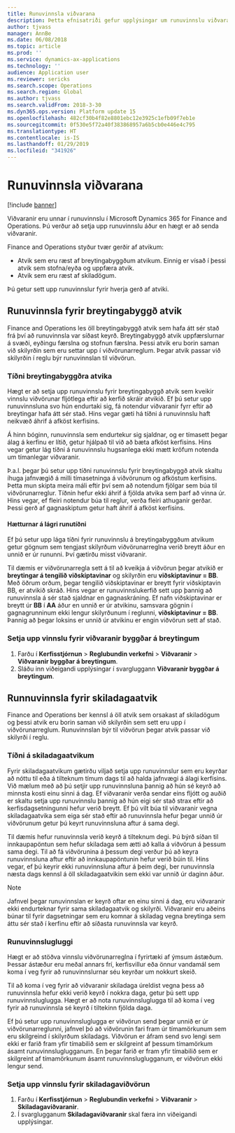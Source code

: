 ```yaml
---
title: Runuvinnsla viðvarana
description: Þetta efnisatriði gefur upplýsingar um runuvinnslu viðvarana í Microsoft Dynamics 365 for Finance and Operations.
author: tjvass
manager: AnnBe
ms.date: 06/08/2018
ms.topic: article
ms.prod: ''
ms.service: dynamics-ax-applications
ms.technology: ''
audience: Application user
ms.reviewer: sericks
ms.search.scope: Operations
ms.search.region: Global
ms.author: tjvass
ms.search.validFrom: 2018-3-30
ms.dyn365.ops.version: Platform update 15
ms.openlocfilehash: 482cf30b4f82e8801ebc12e3925c1efb09f7eb1e
ms.sourcegitcommit: 0f530e5f72a40f383868957a6b5cb0e446e4c795
ms.translationtype: HT
ms.contentlocale: is-IS
ms.lasthandoff: 01/29/2019
ms.locfileid: "341926"
---
```

# <a name="batch-processing-of-alerts"></a>Runuvinnsla viðvarana

[!include [banner](../includes/banner.md)]

Viðvaranir eru unnar í runuvinnslu í Microsoft Dynamics 365 for Finance and Operations. Þú verður að setja upp runuvinnslu áður en hægt er að senda viðvaranir.

Finance and Operations styður tvær gerðir af atvikum:

- Atvik sem eru ræst af breytingabyggðum atvikum. Einnig er vísað í þessi atvik sem stofna/eyða og uppfæra atvik.
- Atvik sem eru ræst af skiladögum.

Þú getur sett upp runuvinnslur fyrir hverja gerð af atviki.
        
## <a name="batch-processing-for-change-based-events"></a>Runuvinnsla fyrir breytingabyggð atvik

Finance and Operations les öll breytingabyggð atvik sem hafa átt sér stað frá því að runuvinnsla var síðast keyrð. Breytingabyggð atvik uppfærslurnar á svæði, eyðingu færslna og stofnun færslna. Þessi atvik eru borin saman við skilyrðin sem eru settar upp í viðvörunarreglum. Þegar atvik passar við skilyrðin í reglu býr runuvinnslan til viðvörun.

### <a name="frequency-for-change-based-events"></a>Tíðni breytingabyggðra atvika

Hægt er að setja upp runuvinnslu fyrir breytingabyggð atvik sem kveikir vinnslu viðvörunar fljótlega eftir að kerfið skráir atvikið. Ef þú setur upp runuvinnsluna svo hún endurtaki sig, fá notendur viðvaranir fyrr eftir að breytingar hafa átt sér stað. Hins vegar gæti há tíðni á runuvinnslu haft neikvæð áhrif á afköst kerfisins.

Á hinn bóginn, runuvinnsla sem endurtekur sig sjaldnar, og er tímasett þegar álag á kerfinu er lítið, getur hjálpað til við að bæta afköst kerfisins. Hins vegar getur lág tíðni á runuvinnslu hugsanlega ekki mætt kröfum notenda um tímanlegar viðvaranir.

Þ.a.l. þegar þú setur upp tíðni runuvinnslu fyrir breytingabyggð atvik skaltu íhuga jafnvægið á milli tímasetninga á viðvörunum og afköstum kerfisins. Þetta mun skipta meira máli eftir því sem að notendum fjölgar sem búa til viðvörunarreglur. Tíðnin hefur ekki áhrif á fjölda atvika sem þarf að vinna úr. Hins vegar, ef fleiri notendur búa til reglur, verða fleiri athuganir gerðar. Þessi gerð af gagnaskiptum getur haft áhrif á afköst kerfisins.

#### <a name="the-risks-of-low-batch-frequency"></a>Hætturnar á lágri runutíðni

Ef þú setur upp lága tíðni fyrir runuvinnslu á breytingabyggðum atvikum getur gögnum sem tengjast skilyrðum viðvörunarreglna verið breytt áður en unnið er úr rununni. Því gætirðu misst viðvaranir.

Til dæmis er viðvörunarregla sett á til að kveikja á viðvörun þegar atvikið er **breytingar á tengilið viðskiptavinar** og skilyrðin eru **viðskiptavinur = BB**. Með öðrum orðum, þegar tengilið viðskiptavinar er breytt fyrir viðskiptavin BB, er atvikið skráð. Hins vegar er runuvinnslukerfið sett upp þannig að runuvinnsla á sér stað sjaldnar en gagnaskráning. Ef nafn viðskiptavinar er breytt úr **BB** í **AA** áður en unnið er úr atvikinu, samsvara gögnin í gagnagrunninum ekki lengur skilyrðunum í reglunni, **viðskiptavinur = BB**. Þannig að þegar loksins er unnið úr atvikinu er engin viðvörun sett af stað.

### <a name="set-up-processing-for-change-based-alerts"></a>Setja upp vinnslu fyrir viðvaranir byggðar á breytingum

1. Farðu í **Kerfisstjórnun** &gt; **Reglubundin verkefni** &gt; **Viðvaranir** &gt; **Viðvaranir byggðar á breytingum**.
2. Sláðu inn viðeigandi upplýsingar í svargluggann **Viðvaranir byggðar á breytingum**.

## <a name="batch-processing-for-due-date-events"></a>Runnuvinnsla fyrir skiladagaatvik

Finance and Operations ber kennsl á öll atvik sem orsakast af skiladögum og þessi atvik eru borin saman við skilyrðin sem sett eru upp í viðvörunarreglum. Runuvinnslan býr til viðvörun þegar atvik passar við skilyrði í reglu.

### <a name="frequency-for-due-date-events"></a>Tíðni á skiladagaatvikum

Fyrir skiladagaatvikum gætirðu viljað setja upp runuvinnslur sem eru keyrðar að nóttu til eða á tilteknum tímum dags til að halda jafnvægi á álagi kerfisins. Við mælum með að þú setjir upp runuvinnsluna þannig að hún sé keyrð að minnsta kosti einu sinni á dag. Ef viðvaranir verða sendar eins fljótt og auðið er skaltu setja upp runuvinnslu þannig að hún eigi sér stað strax eftir að kerfisdagsetningunni hefur verið breytt. Ef þú vilt búa til viðvaranir vegna skiladagaatvika sem eiga sér stað eftir að runuvinnsla hefur þegar unnið úr viðvörunum getur þú keyrt runuvinnsluna aftur á sama degi.

Til dæmis hefur runuvinnsla verið keyrð á tilteknum degi. Þú býrð síðan til innkaupapöntun sem hefur skiladaga sem ætti að kalla á viðvörun á þessum sama degi. Til að fá viðvörunina á þessum degi verður þú að keyra runuvinnsluna aftur eftir að innkaupapöntunin hefur verið búin til. Hins vegar, ef þú keyrir ekki runuvinnsluna aftur á þeim degi, ber runuvinnsla næsta dags kennsl á öll skiladagaatvikin sem ekki var unnið úr daginn áður.

> [!NOTE]
> Jafnvel þegar runuvinnslan er keyrð oftar en einu sinni á dag, eru viðvaranir ekki endurteknar fyrir sama skiladagaatvik og skilyrði. Viðvaranir eru aðeins búnar til fyrir dagsetningar sem eru komnar á skiladag vegna breytinga sem áttu sér stað í kerfinu eftir að síðasta runuvinnsla var keyrð.

### <a name="batch-processing-window"></a>Runuvinnslugluggi

Hægt er að stöðva vinnslu viðvörunarreglna í fyrirtæki af ýmsum ástæðum. Þessar ástæður eru meðal annars frí, kerfisvillur eða önnur vandamál sem koma í veg fyrir að runuvinnslurnar séu keyrðar um nokkurt skeið.

Til að koma í veg fyrir að viðvaranir skiladaga úreldist vegna þess að runuvinnsla hefur ekki verið keyrð í nokkra daga, getur þú sett upp runuvinnsluglugga. Hægt er að nota runuvinnsluglugga til að koma í veg fyrir að runuvinnsla sé keyrð í tiltekinn fjölda daga.

Ef þú setur upp runuvinnsluglugga er viðvörun send þegar unnið er úr viðvörunarreglunni, jafnvel þó að viðvörunin fari fram úr tímamörkunum sem eru skilgreind í skilyrðum skiladags. Viðvörun er áfram send svo lengi sem ekki er farið fram yfir tímabilið sem er skilgreint af þessum tímamörkum ásamt runuvinnsluglugganum. En þegar farið er fram yfir tímabilið sem er skilgreint af tímamörkunum ásamt runuvinnsluglugganum, er viðvörun ekki lengur send.

### <a name="set-up-processing-for-due-date-alerts"></a>Setja upp vinnslu fyrir skiladagaviðvörun

1. Farðu í **Kerfisstjórnun** &gt; **Reglubundin verkefni** &gt; **Viðvaranir** &gt; **Skiladagaviðvaranir**.
2. Í svarglugganum **Skiladagaviðvaranir** skal færa inn viðeigandi upplýsingar.
